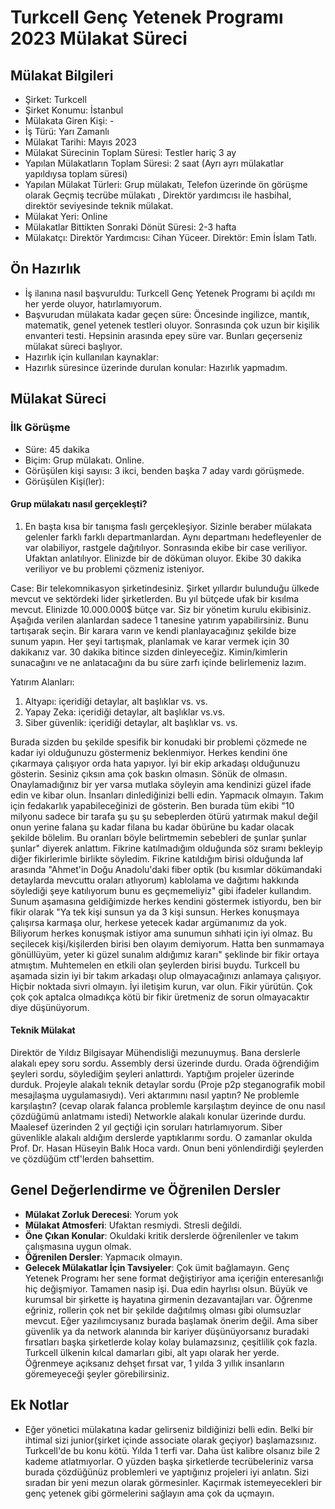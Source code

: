 # Turkcell Genç Yetenek Programı 2023 Mülakat Süreci

## Mülakat Bilgileri
* Şirket: Turkcell
* Şirket Konumu: İstanbul
* Mülakata Giren Kişi: -
* İş Türü: Yarı Zamanlı
* Mülakat Tarihi: Mayıs 2023
* Mülakat Sürecinin Toplam Süresi: Testler hariç 3 ay
* Yapılan Mülakatların Toplam Süresi: 2 saat (Ayrı ayrı mülakatlar yapıldıysa toplam süresi)
* Yapılan Mülakat Türleri: Grup mülakatı, Telefon üzerinde ön görüşme olarak Geçmiş tecrübe mülakatı , Direktör yardımcısı ile hasbihal, direktör seviyesinde teknik mülakat.
* Mülakat Yeri: Online
* Mülakatlar Bittikten Sonraki Dönüt Süresi: 2-3 hafta
* Mülakatçı: Direktör Yardımcısı: Cihan Yüceer. Direktör: Emin İslam Tatlı.

## Ön Hazırlık
* İş ilanına nasıl başvuruldu: Turkcell Genç Yetenek Programı bi açıldı mı her yerde oluyor, hatırlamıyorum.
* Başvurudan mülakata kadar geçen süre: Öncesinde ingilizce, mantık, matematik, genel yetenek testleri oluyor. Sonrasında çok uzun bir kişilik envanteri testi. Hepsinin arasında epey süre var. Bunları geçerseniz mülakat süreci başlıyor.
* Hazırlık için kullanılan kaynaklar: 
* Hazırlık süresince üzerinde durulan konular: Hazırlık yapmadım.

## Mülakat Süreci

### İlk Görüşme
* Süre: 45 dakika
* Biçim: Grup mülakatı. Online.
* Görüşülen kişi sayısı: 3 ikci, benden başka 7 aday vardı görüşmede.
* Görüşülen Kişi(ler):

#### Grup mülakatı nasıl gerçekleşti?
1. En başta kısa bir tanışma faslı gerçekleşiyor. Sizinle beraber mülakata gelenler farklı farklı departmanlardan. Aynı departmanı hedefleyenler de var olabiliyor, rastgele dağıtılıyor. Sonrasında ekibe bir case veriliyor. Ufaktan anlatılıyor. Elinizde bir de döküman oluyor. Ekibe 30 dakika veriliyor ve bu problemi çözmeniz isteniyor.

Case: Bir telekomnikasyon şirketindesiniz. Şirket yıllardır bulunduğu ülkede mevcut ve sektördeki lider şirketlerden. Bu yıl bütçede ufak bir kısılma mevcut. Elinizde 10.000.000$ bütçe var. Siz bir yönetim kurulu ekibisiniz. Aşağıda verilen alanlardan sadece 1 tanesine yatırım yapabilirsiniz. Bunu tartışarak seçin. Bir karara varın ve kendi planlayacağınız şekilde bize sunum yapın. Her şeyi tartışmak, planlamak ve karar vermek için 30 dakikanız var. 30 dakika bitince sizden dinleyeceğiz. Kimin/kimlerin sunacağını ve ne anlatacağını da bu süre zarfı içinde belirlemeniz lazım.

Yatırım Alanları:
1) Altyapı: içeridiği detaylar, alt başlıklar vs. vs.
2) Yapay Zeka: içeridiği detaylar, alt başlıklar vs.vs.
3) Siber güvenlik: içeridiği detaylar, alt başlıklar vs. vs.

Burada sizden bu şekilde spesifik bir konudaki bir problemi çözmede ne kadar iyi olduğunuzu göstermeniz beklenmiyor. Herkes kendini öne çıkarmaya çalışıyor orda hata yapıyor. İyi bir ekip arkadaşı olduğunuzu gösterin. Sesiniz çıksın ama çok baskın olmasın. Sönük de olmasın. Onaylamadığınız bir yer varsa mutlaka söyleyin ama kendinizi güzel ifade edin ve kibar olun. İnsanları dinlediğinizi belli edin. Yapmacık olmayın. Takım için fedakarlık yapabileceğinizi de gösterin. Ben burada tüm ekibi "10 milyonu sadece bir tarafa şu şu şu sebeplerden ötürü yatırmak makul değil onun yerine falana şu kadar filana bu kadar öbürüne bu kadar olacak şekilde bölelim. Bu oranları böyle belirtmemin sebebleri de şunlar şunlar şunlar" diyerek anlattım. Fikrine katılmadığım olduğunda söz sıramı bekleyip diğer fikirlerimle birlikte söyledim. Fikrine katıldığım birisi olduğunda laf arasında "Ahmet'in Doğu Anadolu'daki fiber optik (bu kısımlar dökümandaki detaylarda mevcuttu oraları atlıyorum) kablolama ve dağıtımı hakkında söylediği şeye katılıyorum bunu es geçmemeliyiz" gibi ifadeler kullandım. Sunum aşamasına geldiğimizde herkes kendini göstermek istiyordu, ben bir fikir olarak "Ya tek kişi sunsun ya da 3 kişi sunsun. Herkes konuşmaya çalışırsa karmaşa olur, herkese yetecek kadar argümanımız da yok. Biliyorum herkes konuşmak istiyor ama sunumun sıhhati için iyi olmaz. Bu seçilecek kişi/kişilerden birisi ben olayım demiyorum. Hatta ben sunmamaya gönüllüyüm, yeter ki güzel sunalım aldığımız kararı" şeklinde bir fikir ortaya atmıştım. Muhtemelen en etkili olan şeylerden birisi buydu. Turkcell bu aşamada sizin iyi bir takım arkadaşı olup olmayacağınızı anlamaya çalışıyor. Hiçbir noktada sivri olmayın. İyi iletişim kurun, var olun. Fikir yürütün. Çok çok çok aptalca olmadıkça kötü bir fikir üretmeniz de sorun olmayacaktır diye düşünüyorum.


#### Teknik Mülakat
Direktör de Yıldız Bilgisayar Mühendisliği mezunuymuş. Bana derslerle alakalı epey soru sordu. Assembly dersi üzerinde durdu. Orada öğrendiğim şeyleri sordu, söylediğim şeyleri anlattırdı. Yaptığım projeler üzerinde durduk. Projeyle alakalı teknik detaylar sordu (Proje p2p steganografik mobil mesajlaşma uygulamasıydı). Veri aktarımını nasıl yaptın? Ne problemle karşılaştın? (cevap olarak falanca problemle karşılaştım deyince de onu nasıl çözdüğümü anlatmamı istedi)
Networkle alakalı konular üzerinde durdu. Maalesef üzerinden 2 yıl geçtiği için soruları hatırlamıyorum.
Siber güvenlikle alakalı aldığım derslerde yaptıklarımı sordu. O zamanlar okulda Prof. Dr. Hasan Hüseyin Balık Hoca vardı. Onun beni yönlendirdiği şeylerden ve çözdüğüm ctf'lerden bahsettim.


## Genel Değerlendirme ve Öğrenilen Dersler
* **Mülakat Zorluk Derecesi**: Yorum yok
* **Mülakat Atmosferi**: Ufaktan resmiydi. Stresli değildi.
* **Öne Çıkan Konular**: Okuldaki kritik derslerde öğrenilenler ve takım çalışmasına uygun olmak. 
* **Öğrenilen Dersler**: Yapmacık olmayın.
* **Gelecek Mülakatlar İçin Tavsiyeler**: Çok ümit bağlamayın. Genç Yetenek Programı her sene format değiştiriyor ama içeriğin enteresanlığı hiç değişmiyor. Tamamen nasip işi. Dua edin hayrlısı olsun. Büyük ve kurumsal bir şirkette iş hayatına girmenin dezavantajları var. Öğrenme eğriniz, rollerin çok net bir şekilde dağıtılmış olması gibi olumsuzlar mevcut. Eğer yazılımcıysanız burada başlamak önerim değil. Ama siber güvenlik ya da network alanında bir kariyer düşünüyorsanız buradaki fırsatları başka şirketlerde kolay kolay bulamazsınız, çeşitlilik çok fazla. Turkcell ülkenin kılcal damarları gibi, alt yapı olarak her yerde. Öğrenmeye açıksanız dehşet fırsat var, 1 yılda 3 yıllık insanların göremeyeceği şeyler görebilirsiniz.

## Ek Notlar
* Eğer yönetici mülakatına kadar gelirseniz bildiğinizi belli edin. Belki bir ihtimal sizi junior(şirket içinde associate olarak geçiyor) başlamazsınız. Turkcell'de bu konu kötü. Yılda 1 terfi var. Daha üst kalibre olsanız bile 2 kademe atlatmıyorlar. O yüzden başka şirketlerde tecrübeleriniz varsa burada çözdüğünüz problemleri ve yaptığınız projeleri iyi anlatın. Sizi sıradan bir yeni mezun olarak görmesinler. Kaçırmak istemeyecekleri bir genç yetenek gibi görmelerini sağlayın ama çok da uçmayın.
